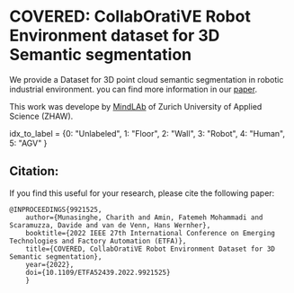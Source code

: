 # COVERED: CollabOratiVE Robot Environment dataset for 3D Semantic segmentation
We provide a Dataset for 3D point cloud semantic segmentation in robotic industrial environment. you can find more information in our [paper](https://ieeexplore.ieee.org/document/9921525).

This work was develope by [MindLAb](https://www.zhaw.ch/en/engineering/institutes-centres/ims/mindlab/) of Zurich University of Applied Science (ZHAW).


idx_to_label = {0: "Unlabeled", 1: "Floor", 2: "Wall", 3: "Robot", 4: "Human", 5: "AGV" }


## Citation:

If you find this useful for your research, please cite the following paper:

    @INPROCEEDINGS{9921525,
        author={Munasinghe, Charith and Amin, Fatemeh Mohammadi and Scaramuzza, Davide and van de Venn, Hans Wernher},
        booktitle={2022 IEEE 27th International Conference on Emerging Technologies and Factory Automation (ETFA)}, 
        title={COVERED, CollabOratiVE Robot Environment Dataset for 3D Semantic segmentation}, 
        year={2022},
        doi={10.1109/ETFA52439.2022.9921525}
        }
